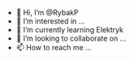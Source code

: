 - 👋 Hi, I’m @RybakP
- 👀 I’m interested in ...
- 🌱 I’m currently learning Elektryk
- 💞️ I’m looking to collaborate on ...
- 📫 How to reach me ...

<!---
RybakP/RybakP is a ✨ special ✨ repository because its `README.md` (this file) appears on your GitHub profile.
You can click the Preview link to take a look at your changes.
--->
